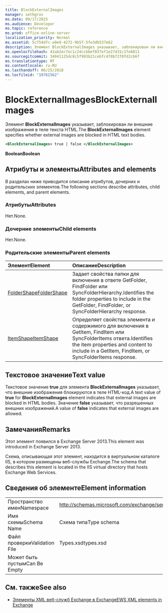 ```yaml
---
title: BlockExternalImages
manager: sethgros
ms.date: 09/17/2015
ms.audience: Developer
ms.topic: reference
ms.prod: office-online-server
localization_priority: Normal
ms.assetid: 5c754dfc-a9e9-4272-9b5f-5fe3db537e62
description: Элемент BlockExternalImages указывает, заблокирован ли внешние изображения в теле текста HTML.
ms.openlocfilehash: 41ab2ec7ec1c24ccbbef037ef1e27431c1fe6811
ms.sourcegitcommit: 34041125dc8c5f993b21cebfc4f8b72f0fd2cb6f
ms.translationtype: MT
ms.contentlocale: ru-RU
ms.lasthandoff: 06/25/2018
ms.locfileid: "19761562"
---
```

# <a name="blockexternalimages"></a><span data-ttu-id="ac0e4-103">BlockExternalImages</span><span class="sxs-lookup"><span data-stu-id="ac0e4-103">BlockExternalImages</span></span>

<span data-ttu-id="ac0e4-104">Элемент **BlockExternalImages** указывает, заблокирован ли внешние изображения в теле текста HTML.</span><span class="sxs-lookup"><span data-stu-id="ac0e4-104">The **BlockExternalImages** element specifies whether external images are blocked in HTML text bodies.</span></span> 
  
```XML
<BlockExternalImages> true | false </BlockExternalImages>
```

 <span data-ttu-id="ac0e4-105">**Boolean**</span><span class="sxs-lookup"><span data-stu-id="ac0e4-105">**Boolean**</span></span>
## <a name="attributes-and-elements"></a><span data-ttu-id="ac0e4-106">Атрибуты и элементы</span><span class="sxs-lookup"><span data-stu-id="ac0e4-106">Attributes and elements</span></span>

<span data-ttu-id="ac0e4-107">В разделах ниже приводится описание атрибутов, дочерних и родительских элементов.</span><span class="sxs-lookup"><span data-stu-id="ac0e4-107">The following sections describe attributes, child elements, and parent elements.</span></span>
  
### <a name="attributes"></a><span data-ttu-id="ac0e4-108">Атрибуты</span><span class="sxs-lookup"><span data-stu-id="ac0e4-108">Attributes</span></span>

<span data-ttu-id="ac0e4-109">Нет.</span><span class="sxs-lookup"><span data-stu-id="ac0e4-109">None.</span></span>
  
### <a name="child-elements"></a><span data-ttu-id="ac0e4-110">Дочерние элементы</span><span class="sxs-lookup"><span data-stu-id="ac0e4-110">Child elements</span></span>

<span data-ttu-id="ac0e4-111">Нет.</span><span class="sxs-lookup"><span data-stu-id="ac0e4-111">None.</span></span>
  
### <a name="parent-elements"></a><span data-ttu-id="ac0e4-112">Родительские элементы</span><span class="sxs-lookup"><span data-stu-id="ac0e4-112">Parent elements</span></span>

|<span data-ttu-id="ac0e4-113">**Элемент**</span><span class="sxs-lookup"><span data-stu-id="ac0e4-113">**Element**</span></span>|<span data-ttu-id="ac0e4-114">**Описание**</span><span class="sxs-lookup"><span data-stu-id="ac0e4-114">**Description**</span></span>|
|:-----|:-----|
|[<span data-ttu-id="ac0e4-115">FolderShape</span><span class="sxs-lookup"><span data-stu-id="ac0e4-115">FolderShape</span></span>](foldershape.md) <br/> |<span data-ttu-id="ac0e4-116">Задает свойства папки для включения в ответе GetFolder, FindFolder или SyncFolderHierarchy.</span><span class="sxs-lookup"><span data-stu-id="ac0e4-116">Identifies the folder properties to include in the GetFolder, FindFolder, or SyncFolderHierarchy response.</span></span>  <br/> |
|[<span data-ttu-id="ac0e4-117">ItemShape</span><span class="sxs-lookup"><span data-stu-id="ac0e4-117">ItemShape</span></span>](itemshape.md) <br/> |<span data-ttu-id="ac0e4-118">Определяет свойства элемента и содержимого для включения в GetItem, FindItem или SyncFolderItems ответа.</span><span class="sxs-lookup"><span data-stu-id="ac0e4-118">Identifies the item properties and content to include in a GetItem, FindItem, or SyncFolderItems response.</span></span>  <br/> |
   
## <a name="text-value"></a><span data-ttu-id="ac0e4-119">Текстовое значение</span><span class="sxs-lookup"><span data-stu-id="ac0e4-119">Text value</span></span>

<span data-ttu-id="ac0e4-120">Текстовое значение **true** для элемента **BlockExternalImages** указывает, что внешние изображения блокируются в теле HTML-код.</span><span class="sxs-lookup"><span data-stu-id="ac0e4-120">A text value of **true** for **BlockExternalImages** element indicates that external images are blocked in HTML bodies.</span></span> <span data-ttu-id="ac0e4-121">Значение **false** указывает, что разрешенных внешних изображений.</span><span class="sxs-lookup"><span data-stu-id="ac0e4-121">A value of **false** indicates that external images are allowed.</span></span> 
  
## <a name="remarks"></a><span data-ttu-id="ac0e4-122">Замечания</span><span class="sxs-lookup"><span data-stu-id="ac0e4-122">Remarks</span></span>

<span data-ttu-id="ac0e4-123">Этот элемент появился в Exchange Server 2013.</span><span class="sxs-lookup"><span data-stu-id="ac0e4-123">This element was introduced in Exchange Server 2013.</span></span>
  
<span data-ttu-id="ac0e4-124">Схема, описывающая этот элемент, находится в виртуальном каталоге IIS, в котором размещены веб-службы Exchange.</span><span class="sxs-lookup"><span data-stu-id="ac0e4-124">The schema that describes this element is located in the IIS virtual directory that hosts Exchange Web Services.</span></span>
  
## <a name="element-information"></a><span data-ttu-id="ac0e4-125">Сведения об элементе</span><span class="sxs-lookup"><span data-stu-id="ac0e4-125">Element information</span></span>

|||
|:-----|:-----|
|<span data-ttu-id="ac0e4-126">Пространство имен</span><span class="sxs-lookup"><span data-stu-id="ac0e4-126">Namespace</span></span>  <br/> |http://schemas.microsoft.com/exchange/services/2006/types  <br/> |
|<span data-ttu-id="ac0e4-127">Имя схемы</span><span class="sxs-lookup"><span data-stu-id="ac0e4-127">Schema Name</span></span>  <br/> |<span data-ttu-id="ac0e4-128">Схема типа</span><span class="sxs-lookup"><span data-stu-id="ac0e4-128">Type schema</span></span>  <br/> |
|<span data-ttu-id="ac0e4-129">Файл проверки</span><span class="sxs-lookup"><span data-stu-id="ac0e4-129">Validation File</span></span>  <br/> |<span data-ttu-id="ac0e4-130">Types.xsd</span><span class="sxs-lookup"><span data-stu-id="ac0e4-130">types.xsd</span></span>  <br/> |
|<span data-ttu-id="ac0e4-131">Может быть пустым</span><span class="sxs-lookup"><span data-stu-id="ac0e4-131">Can Be Empty</span></span>  <br/> ||
   
## <a name="see-also"></a><span data-ttu-id="ac0e4-132">См. также</span><span class="sxs-lookup"><span data-stu-id="ac0e4-132">See also</span></span>



- [<span data-ttu-id="ac0e4-133">Элементы XML веб-служб Exchange в Exchange</span><span class="sxs-lookup"><span data-stu-id="ac0e4-133">EWS XML elements in Exchange</span></span>](ews-xml-elements-in-exchange.md)

